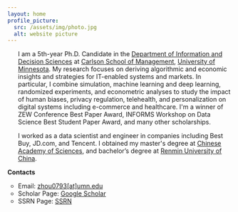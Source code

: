```yaml
---
layout: home
profile_picture:
  src: /assets/img/photo.jpg
  alt: website picture
---
```


<!-- <strong>Education</strong>
<ul>
<li style="list-style-type:circle;font-size:14px">Ph.D. Candidate, Department of Information & Decision Sciences, University of Minnesota (2017 - Present).</li>
<li style="list-style-type:circle;font-size:14px">M.S. in Computer Science, Chinese Academy of Sciences (2014 - 2017).</li>
<li style="list-style-type:circle;font-size:14px">B. Eng. in Information Security, Renmin University of China (2010 - 2014).</li>
<li style="list-style-type:circle;font-size:14px">Exchange Student, City University of Hong Kong (9/2012-12/2013).</li>
</ul> -->

<ul>
	I am a 5th-year Ph.D. Candidate in the <a href="https://carlsonschool.umn.edu/departments/information-decision-sciences-department" target="_blank">Department of Information and Decision Sciences</a> at <a href="https://carlsonschool.umn.edu/" target="_blank">Carlson School of Management</a>, <a href="https://twin-cities.umn.edu/" target="_blank">University of Minnesota</a>. My research focuses on deriving algorithmic and economic insights and strategies for IT-enabled systems and markets. In particular, I combine simulation, machine learning and deep learning, randomized experiments, and econometric analyses to study the impact of human biases, privacy regulation, telehealth, and personalization on digital systems including e-commerce and healthcare. I'm a winner of ZEW Conference Best Paper Award, INFORMS Workshop on Data Science Best Student Paper Award, and many other scholarships.
</ul>

<ul>
	I worked as a data scientist and engineer in companies including Best Buy, JD.com, and Tencent. I obtained my master's degree at <a href="https://english.cas.cn/" target="_blank">Chinese Academy of Sciences</a>, and bachelor’s degree at <a href="https://www.ruc.edu.cn/en" target="_blank">Renmin University of China</a>.
</ul>

<!-- <strong>Research Interest</strong>
<ul>
<li style="list-style-type:circle;font-size:14px"><strong>Topics: </strong>Recommender Systems, E-commerce, Privacy, Telehealth, Economic Impact of AI, Customer Lifetime Value, Category Expansion</li>
<li style="list-style-type:circle;font-size:14px"><strong>Methodologies: </strong>Machine Learning, Deep Learning, Simulation, Field Experiments, Econometrics</li>
</ul> -->

<!-- <strong>Academic Experience</strong>
<ul>
<li style="list-style-type:circle;font-size:14px"><strong>Instructor</strong> IDSc 4444 Descriptive and Predictive Analytics (Fall 2019, Fall 2020)</li>
</ul> -->

<strong>Contacts</strong>
<ul>
<li style="list-style-type:circle;font-size:14px">Email: <a href="mailto:zhou0793@umn.edu" target="_blank">zhou0793[at]umn.edu</a></li>
<li style="list-style-type:circle;font-size:14px">Scholar Page: <a href="https://scholar.google.com/citations?user=E28GeEIAAAAJ&hl=en&authuser=1" target="_blank">Google Scholar</a></li>
<li style="list-style-type:circle;font-size:14px">SSRN Page: <a href="https://privpapers.ssrn.com/sol3/cf_dev/AbsByAuth.cfm?per_id=4277569" target="_blank">SSRN</a></li>
</ul>